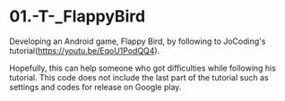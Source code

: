 # 01.-T-_FlappyBird
Developing an Android game, Flappy Bird, by following to JoCoding's tutorial(https://youtu.be/EqoU1PodQQ4).

Hopefully, this can help someone who got difficulties while following his tutorial.
This code does not include the last part of the tutorial such as settings and codes for release on Google play.
